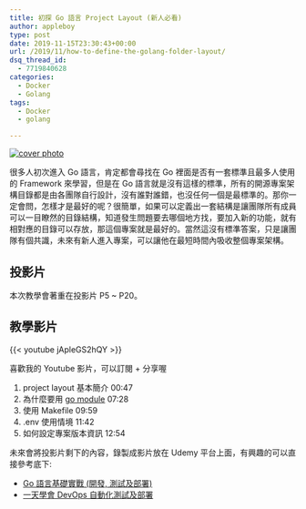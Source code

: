 ```yaml
---
title: 初探 Go 語言 Project Layout (新人必看)
author: appleboy
type: post
date: 2019-11-15T23:30:43+00:00
url: /2019/11/how-to-define-the-golang-folder-layout/
dsq_thread_id:
  - 7719840628
categories:
  - Docker
  - Golang
tags:
  - Docker
  - golang

---
```

[![cover photo][1]][1]

很多人初次進入 Go 語言，肯定都會尋找在 Go 裡面是否有一套標準且最多人使用的 Framework 來學習，但是在 Go 語言就是沒有這樣的標準，所有的開源專案架構目錄都是由各團隊自行設計，沒有誰對誰錯，也沒任何一個是最標準的。那你一定會問，怎樣才是最好的呢？很簡單，如果可以定義出一套結構是讓團隊所有成員可以一目瞭然的目錄結構，知道發生問題要去哪個地方找，要加入新的功能，就有相對應的目錄可以存放，那這個專案就是最好的。當然這沒有標準答案，只是讓團隊有個共識，未來有新人進入專案，可以讓他在最短時間內吸收整個專案架構。

<!--more-->

## 投影片

本次教學會著重在投影片 P5 ~ P20。

<script async class="speakerdeck-embed" data-slide="5" data-id="b8d34a236aa6419f8790dab2a845d1d7" data-ratio="1.33333333333333" src="//speakerdeck.com/assets/embed.js"></script>

## 教學影片

{{< youtube jApleGS2hQY >}}

喜歡我的 Youtube 影片，可以訂閱 + 分享喔

  1. project layout 基本簡介 00:47
  2. 為什麼要用 [go module][2] 07:28
  3. 使用 Makefile 09:59
  4. .env 使用情境 11:42
  5. 如何設定專案版本資訊 12:54

未來會將投影片剩下的內容，錄製成影片放在 Udemy 平台上面，有興趣的可以直接參考底下:

  * [Go 語言基礎實戰 (開發, 測試及部署)][3]
  * [一天學會 DevOps 自動化測試及部署][4]

 [1]: https://lh3.googleusercontent.com/pKaq_CvDy37QrubxGcYfXpOoORzOO0t1zJ0eSDpiyNzl0IlrbXeY3zNRGmBVUkK6QdjcfE514j2MxeNdVQRfl8S9wfdEmbeK54414LFUVZLSob62AVimIlmbI7qiQhH_mPjqNDZoL18=w1920-h1080 "cover photo"
 [2]: https://blog.wu-boy.com/2018/10/go-1-11-support-go-module/comment-page-1/ "go module"
 [3]: https://www.udemy.com/course/golang-fight/?couponCode=20191201
 [4]: https://www.udemy.com/course/devops-oneday/?couponCode=20191201
